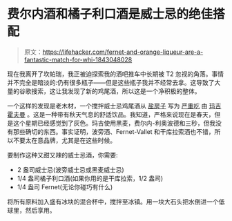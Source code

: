 # 费尔内酒和橘子利口酒是威士忌的绝佳搭配

> 原文：<https://lifehacker.com/fernet-and-orange-liqueur-are-a-fantastic-match-for-whi-1843048028>

现在我离开了坎帕瑞，我正被迫探索我的酒吧推车中长期被 T2 忽视的角落。事情并不完全是暗淡的:仍有很多瓶子——但是这些瓶子我并不经常去拿。这导致了大量的谷歌搜索，这让我发现了新的鸡尾酒，所以这是一个净积极的整体。



一个这样的发现是老木材，一个搅拌威士忌鸡尾酒从 [盐房子](https://salthousesf.com) 写为 [严重吃](https://www.seriouseats.com/recipes/2016/09/rye-fernet-cocktail-fall-old-timber-recipe.html) 由 [玛吉霍夫曼](https://lifehacker.com/3-ingredient-happy-hour-a-sidecar-named-desire-1823807036) 。这是一种带有秋天气息的舒适饮品。我知道，严格来说现在是春天，但是这个星期已经感觉到了灰色。玛吉使用黑麦，费尔内-利奥波德和三秒，但我没有那些确切的东西。事实证明，波旁酒、Fernet-Vallet 和干库拉索酒也不错，所以不要太在意品牌，尤其是在这些时候。

要制作这种又甜又辣的威士忌酒，你需要:

*   2 盎司威士忌(波旁威士忌或黑麦威士忌)
*   1/4 盎司橘子利口酒(如果你用的是干库拉索，1/2 盎司)
*   1/4 盎司 Fernet(无论你碰巧有什么)

将所有原料加入盛有冰块的混合杯中，搅拌至冰镇。用一块大石头把水倒进一个低球里，然后享用。